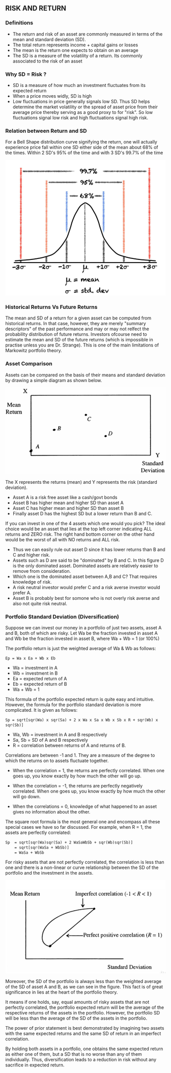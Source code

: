 ## RISK AND RETURN

### Definitions
- The return and risk of an asset are commonly measured in terms of the mean and standard deviation (SD).
- The total return represents income + capital gains or losses
- The mean is the return one expects to obtain on an average
- The SD is a measure of the volatility of a return. Its commonly associated to the risk of an asset

### Why SD = Risk ?
- SD is a measure of how much an investment fluctuates from its expected return
- When a price moves widly, SD is high
- Low fluctuations in price generally signals low SD.
Thus SD helps determine the market volatility or the spread of asset price from their average price thereby serving as a good proxy to for "risk". So low fluctuations signal low risk and high fluctuations signal high risk.

### Relation between Return and SD
For a Bell Shape distribution curve signifying the return, one will actually experience price fall within one SD either side of the mean about 68% of the times. Within 2 SD's 95% of the time and with 3 SD's 99.7% of the time

![alt text](https://github.com/devak23/stockmarket-glossary/blob/main/images/Return_SD.png?raw=true)

### Historical Returns Vs Future Returns
The mean and SD of a return for a given asset can be computed from historical returns. In that case, however, they are merely "summary descriptors" of the past performance and may or may not relfect the probability distribution of future returns.
Investors ofcourse need to estimate the mean and SD of the future returns (which is impossible in practise unless you are Dr. Strange). This is one of the main limitations of Markowitz portfolio theory.

### Asset Comparison
Assets can be compared on the basis of their means and standard deviation by drawing a simple diagram as shown below.

![alt text](https://github.com/devak23/stockmarket-glossary/blob/main/images/InvestInOnlyOneAsset.png?raw=true)

The X represents the returns (mean) and Y represents the risk (standard deviation). 
- Asset A is a risk free asset like a cash/govt bonds
- Asset B has higher mean and higher SD than asset A
- Asset C has higher mean and higher SD than asset B
- Finally asset D has the highest SD but a lower return than B and C.

If you can invest in one of the 4 assets which one would you pick? The ideal choice would be an asset that lies at the top left corner indicating ALL returns and ZERO risk. The right hand bottom corner on the other hand would be the worst of all with NO returns and ALL risk. 
- Thus we can easily rule out asset D since it has lower returns than B and C and higher risk.
- Assets such as D are said to be "dominated" by B and C. In this figure D is the only dominated asset. Dominated assets are relatively easier to remove from consideration.
- Which one is the dominated asset between A,B and C? That requires knowledge of risk.
- A risk neutral investor would prefer C and a risk averse investor would prefer A.
- Asset B is probably best for somone who is not overly risk averse and also not quite risk neutral.

### Portfolio Standard Deviation (Diversification)
Suppose we can invest our money in a portfolio of just two assets, asset A and B, both of which are risky. Let Wa be the fraction invested in asset A and Wb be the fraction invested in asset B, where Wa + Wb = 1 (or 100%)

The portfolio return is just the weighted average of Wa & Wb as follows:

	Ep = Wa x Ea + Wb x Eb

- Wa = investment in A
- Wb = investment in B
- Ea = expected return of A
- Eb = expected return of B
- Wa + Wb = 1

This formula of the portfolio expected return is quite easy and intuitive. However, the formula for the portfolio standard deviation is more complicated. It is given as follows:

	Sp = sqrt[sqr(Wa) x sqr(Sa) + 2 x Wa x Sa x Wb x Sb x R + sqr(Wb) x sqr(Sb)]

- Wa, Wb = investment in A and B respectively
- Sa, Sb = SD of A and B respectively
- R = correlation between returns of A and returns of B. 

Correlations are between -1 and 1. They are a measure of the degree to which the returns on to assets fluctuate together.

- When the correlation = 1, the returns are perfectly correlated. When one goes up, you know exactly by how much the other will go up.

- When the correlation = -1, the returns are perfectly negatively correlated. When one goes up, you know exactly by how much the other will go down.

- When the correlations = 0, knowledge of what happened to an asset gives no information about the other.


The square root formula is the most general one and encompass all these special cases we have so far discussed. For example, when R = 1, the assets are perfectly correlated:

	Sp 	= sqrt[sqr(Wa)sqr(Sa) + 2 WaSaWbSb + sqr(Wb)sqr(Sb)]
		= sqrt[sqr(WaSa + WbSb)]
		= WaSa + WbSb

For risky assets that are not perfectly correlated, the correlation is less than one and there is a non-linear or curve relationship between the SD of the portfolio and the investment in the assets.

![alt text](https://github.com/devak23/stockmarket-glossary/blob/main/images/ImperfectCorrelation.png?raw=true)

Moreover, the SD of the portfolio is always less than the weighted average of the SD of asset A and B, as we can see in the figure. This fact is of great significance in lies at the heart of the portfolio theory.

It means if one holds, say, equal amounts of risky assets that are not perfectly correlated, the portfolio expected return will be the average of the respective returns of the assets in the portfolio. However, the portfolio SD will be less than the average of the SD of the assets in the portfolio.

The power of prior statement is best demonstrated by imagining two assets with the same expected returns and the same SD of return in an imperfect correlation.

By holding both assets in a portfolio, one obtains the same expected return as either one of them, but a SD that is no worse than any of them individually. Thus, diversification leads to a reduction in risk without any sacrifice in expected return.

